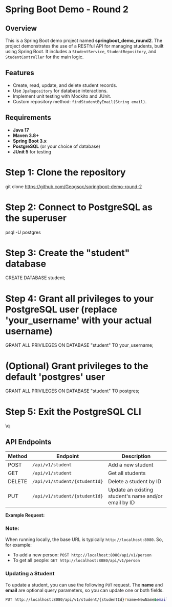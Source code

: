 # Spring Boot Demo - Round 2

## Overview
This is a Spring Boot demo project named **springboot_demo_round2**. The project demonstrates the use of a RESTful API for managing students, built using Spring Boot. It includes a `StudentService`, `StudentRepository`, and `StudentController` for the main logic.

## Features
- Create, read, update, and delete student records.
- Use `JpaRepository` for database interactions.
- Implement unit testing with Mockito and JUnit.
- Custom repository method: `findStudentByEmail(String email)`.

## Requirements
- **Java 17**
- **Maven 3.8+**
- **Spring Boot 3.x**
- **PostgreSQL** (or your choice of database)
- **JUnit 5** for testing

# Step 1: Clone the repository
git clone https://github.com/Geogsoc/springboot-demo-round-2

# Step 2: Connect to PostgreSQL as the superuser
psql -U postgres

# Step 3: Create the "student" database
CREATE DATABASE student;

# Step 4: Grant all privileges to your PostgreSQL user (replace 'your_username' with your actual username)
GRANT ALL PRIVILEGES ON DATABASE "student" TO your_username;

# (Optional) Grant privileges to the default 'postgres' user
GRANT ALL PRIVILEGES ON DATABASE "student" TO postgres;

# Step 5: Exit the PostgreSQL CLI
\q


## API Endpoints

| Method  | Endpoint                   | Description                                            |
|---------|----------------------------|--------------------------------------------------------|
| POST    | `/api/v1/student`           | Add a new student                                      |
| GET     | `/api/v1/student`           | Get all students                                       |
| DELETE  | `/api/v1/student/{studentId}`| Delete a student by ID                                 |
| PUT     | `/api/v1/student/{studentId}`| Update an existing student's name and/or email by ID   |


**Example Request:**

### Note:
When running locally, the base URL is typically `http://localhost:8080`. So, for example:
- To add a new person: `POST http://localhost:8080/api/v1/person`
- To get all people: `GET http://localhost:8080/api/v1/person`

### Updating a Student

To update a student, you can use the following `PUT` request. The **name** and **email** are optional query parameters, so you can update one or both fields.


```bash
PUT http://localhost:8080/api/v1/student/{studentId}?name=NewName&email=newemail@example.com


